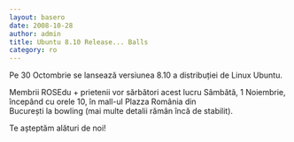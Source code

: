 ```yaml
---
layout: basero
date: 2008-10-28
author: admin
title: Ubuntu 8.10 Release... Balls
category: ro
---
```

<p>Pe 30 Octombrie se lansează versiunea 8.10 a distribuției de Linux Ubuntu.</p>
<p>Membrii ROSEdu + prietenii vor sărbători acest lucru Sâmbătă, 1 Noiembrie, începând cu orele 10, în mall-ul Plazza România din<br />
București la bowling (mai multe detalii rămân încă de stabilit).</p>
<p>Te așteptăm alături de noi!</p>